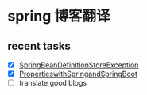 # spring 博客翻译

## recent tasks

- [X] [SpringBeanDefinitionStoreException](/SpringBeanDefinitionStoreException/README.md)
- [X] [PropertieswithSpringandSpringBoot](/SpringBeanDefinitionStoreException/README.md)
- [ ] translate good blogs 
